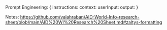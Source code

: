 Prompt Engineering:
{
    instructions:
    context:
    userInput:
    output:
}

Notes:
https://github.com/valahraban/AID-World-Info-research-sheet/blob/main/AID%20WI%20Research%20Sheet.md#zaltys-formatting